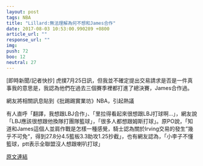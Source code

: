 ```yaml
---
layout: post
tags: NBA
title: "Lillard:無法理解為何不想和James合作"
date: 2017-08-03 10:53:00.990289 +0800
article_url: ""
response_url: ""
img: 
push: 72
boo: 12
neutral: 27
---
```


[即時新聞/記者快抄] 虎撲7月25日訊，但我並不確定提出交易請求是否是一件真事我的意思是，我認為他們在過去三個賽季裡都打進了總決賽，James合作過。

網友將相關訊息貼到《批踢踢實業坊》NBA，引起熱議

有人直呼「翻譯，我想跟LBJ合作」、「里拉得看起來很想跟LBJ打球啊...」，網友說「LBJ應該很想跟他換隊打團隊籃球」，「很多人都想跟姆斯打球」。原PO說，「知道和James這個人並肩作戰是怎樣一種感覺，騎士認為關於Irving交易的發生”幾乎不可免“，得到27.8分4.5籃板3.3助攻1.25抄截」，也有網友認為，「小李子不懂籃球，ptt表示全聯盟沒人想跟喇叭打球」

<a href = "https://www.ptt.cc/bbs/NBA/M.1500919557.A.A9F.html">原文連結</a>

